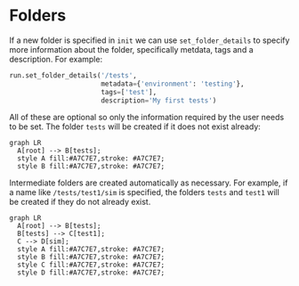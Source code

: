 # Folders

If a new folder is specified in `init` we can use `set_folder_details` to specify more information about the folder, specifically metdata, tags and a description. For
example:
```  py
run.set_folder_details('/tests',
                       metadata={'environment': 'testing'},
                       tags=['test'],
                       description='My first tests')
```
All of these are optional so only the information required by the user needs to be set. The folder `tests` will be created if it
does not exist already:
``` mermaid
graph LR
  A[root] --> B[tests];
  style A fill:#A7C7E7,stroke: #A7C7E7;
  style B fill:#A7C7E7,stroke: #A7C7E7;
```

Intermediate folders are created automatically as necessary.
For example, if a name like `/tests/test1/sim` is specified, the folders `tests` and `test1` will be created if they do not already exist.
``` mermaid
graph LR
  A[root] --> B[tests];
  B[tests] --> C[test1];
  C --> D[sim];
  style A fill:#A7C7E7,stroke: #A7C7E7;
  style B fill:#A7C7E7,stroke: #A7C7E7;
  style C fill:#A7C7E7,stroke: #A7C7E7;
  style D fill:#A7C7E7,stroke: #A7C7E7;
```
